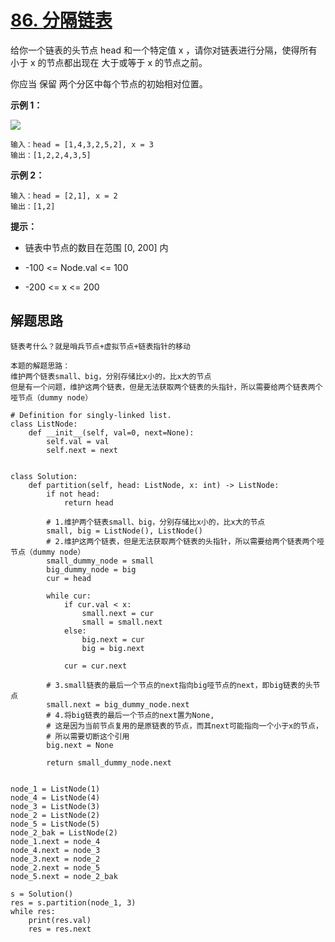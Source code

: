 # [86. 分隔链表](https://leetcode.cn/problems/partition-list/)

给你一个链表的头节点 head 和一个特定值 x ，请你对链表进行分隔，使得所有 小于 x 的节点都出现在 大于或等于 x 的节点之前。

你应当 保留 两个分区中每个节点的初始相对位置。

 

**示例 1：**

![](https://assets.leetcode.com/uploads/2021/01/04/partition.jpg)

```
输入：head = [1,4,3,2,5,2], x = 3
输出：[1,2,2,4,3,5]
```

**示例 2：**

```
输入：head = [2,1], x = 2
输出：[1,2]
```

**提示：**

- 链表中节点的数目在范围 [0, 200] 内

- -100 <= Node.val <= 100
- -200 <= x <= 200





## 解题思路

```
链表考什么？就是哨兵节点+虚拟节点+链表指针的移动

本题的解题思路：
维护两个链表small、big，分别存储比x小的，比x大的节点
但是有一个问题，维护这两个链表，但是无法获取两个链表的头指针，所以需要给两个链表两个哑节点（dummy node）
```

```
# Definition for singly-linked list.
class ListNode:
    def __init__(self, val=0, next=None):
        self.val = val
        self.next = next


class Solution:
    def partition(self, head: ListNode, x: int) -> ListNode:
        if not head:
            return head

        # 1.维护两个链表small、big，分别存储比x小的，比x大的节点
        small, big = ListNode(), ListNode()
        # 2.维护这两个链表，但是无法获取两个链表的头指针，所以需要给两个链表两个哑节点（dummy node）
        small_dummy_node = small
        big_dummy_node = big
        cur = head

        while cur:
            if cur.val < x:
                small.next = cur
                small = small.next
            else:
                big.next = cur
                big = big.next

            cur = cur.next

        # 3.small链表的最后一个节点的next指向big哑节点的next，即big链表的头节点
        small.next = big_dummy_node.next
        # 4.将big链表的最后一个节点的next置为None,
        # 这是因为当前节点复用的是原链表的节点，而其next可能指向一个小于x的节点，
        # 所以需要切断这个引用
        big.next = None

        return small_dummy_node.next


node_1 = ListNode(1)
node_4 = ListNode(4)
node_3 = ListNode(3)
node_2 = ListNode(2)
node_5 = ListNode(5)
node_2_bak = ListNode(2)
node_1.next = node_4
node_4.next = node_3
node_3.next = node_2
node_2.next = node_5
node_5.next = node_2_bak

s = Solution()
res = s.partition(node_1, 3)
while res:
    print(res.val)
    res = res.next

```

